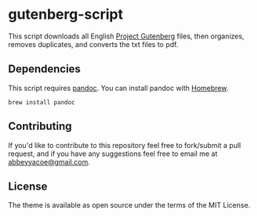 # gutenberg-script

This script downloads all English [Project Gutenberg](https://www.gutenberg.org/) files, then organizes, removes duplicates, and converts the txt files to pdf.

## Dependencies
This script requires [pandoc](https://pandoc.org/). You can install pandoc with [Homebrew](https://brew.sh/).

```
brew install pandoc
```
## Contributing
If you'd like to contribute to this repository feel free to fork/submit a pull request, and if you have any suggestions feel free to email me at abbeyyacoe@gmail.com.

## License
The theme is available as open source under the terms of the MIT License.